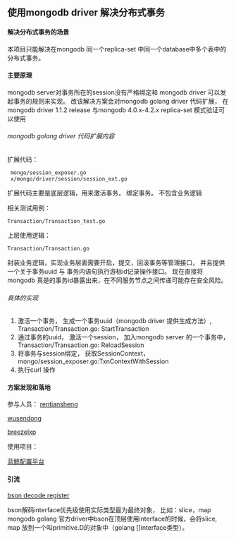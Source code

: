 ##  使用mongodb driver 解决分布式事务


#### 解决分布式事务的场景

本项目只能解决在mongodb 同一个replica-set 中同一个database中多个表中的分布式事务。



#### 主要原理

mongodb server对事务所在的session没有严格绑定和 mongodb driver 可以发起事务的规则来实现。 
改该解决方案会对mongodb golang driver 代码扩展，
在mongodb driver 1.1.2 release 与mongodb 4.0.x-4.2.x replica-set 模式验证可以使用

###### mongodb golang driver 代码扩展内容

扩展代码：
```
 mongo/session_exposer.go
 x/mongo/driver/session/session_ext.go
```
扩展代码主要是底层逻辑，用来激活事务， 绑定事务。 不包含业务逻辑



相关测试用例：

```
Transaction/Transaction_test.go

```

上层使用逻辑：

```
Transaction/Transaction.go
```

封装业务逻辑，实现业务层面需要开启，提交，回滚事务等管理接口， 并且提供一个关于事务uuid 与 事务内语句执行游标id记录操作接口。
现在直接将mongodb 真是的事务id暴露出来，在不同服务节点之间传递可能存在安全风险。


###### 具体的实现

1.  激活一个事务， 生成一个事务uuid（mongodb driver 提供生成方法）, Transaction/Transaction.go: StartTransaction
2. 通过事务的uuid， 激活一个session， 加入mongodb server 的一个事务中，Transaction/Transaction.go: ReloadSession
3. 将事务与session绑定， 获取SessionContext， mongo/session_exposer.go:TxnContextWithSession
4. 执行curl 操作






#### 方案发现和落地

参与人员：
[rentiansheng](https://github.com/rentiansheng)

[wusendong](https://github.com/wusendong)

[breezelxp](https://github.com/breezelxp)

使用项目：


[蓝鲸配置平台](https://github.com/Tencent/bk-cmdb)

#### 引流
[bson decode register](https://github.com/rentiansheng/bson-register)

bson解码interface优先级使用实际类型最为最终对象， 比如：slice，map
mongodb golang 官方driver中bson在顶层使用interface的时候，会将slice, map 放到一个叫primitive.D的对象中（golang []interface类型）。